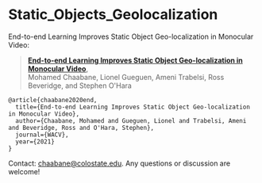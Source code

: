 # Static_Objects_Geolocalization

End-to-end Learning Improves Static Object Geo-localization in Monocular Video:
> [**End-to-end Learning Improves Static Object Geo-localization in Monocular Video**](https://arxiv.org/abs/2004.05232),  
> Mohamed Chaabane, Lionel Gueguen, Ameni Trabelsi, Ross Beveridge, and Stephen O'Hara


    @article{chaabane2020end,
      title={End-to-end Learning Improves Static Object Geo-localization in Monocular Video},
      author={Chaabane, Mohamed and Gueguen, Lionel and Trabelsi, Ameni and Beveridge, Ross and O'Hara, Stephen},
      journal={WACV},
      year={2021}
    }


Contact: [chaabane@colostate.edu](mailto:chaabane@colostate.edu). Any questions or discussion are welcome! 

